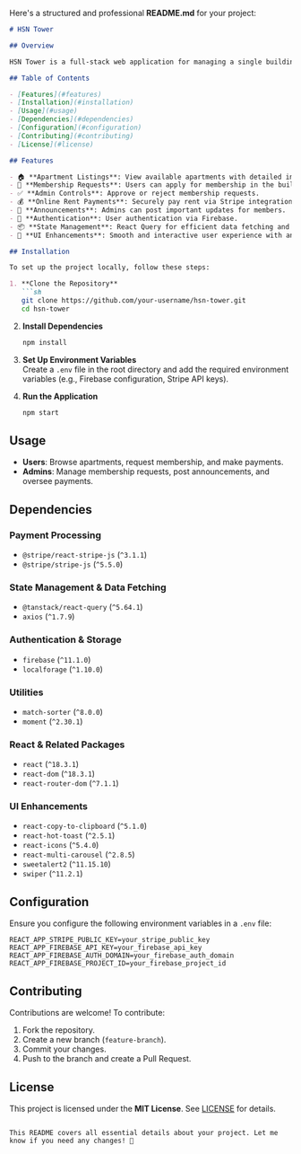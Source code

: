Here's a structured and professional **README.md** for your project:

```markdown
# HSN Tower

## Overview

HSN Tower is a full-stack web application for managing a single building. Users interested in renting apartments can view detailed apartment information and request membership in the building. Admins have the ability to accept or reject these membership requests. Members can pay monthly rent using the application and stay informed about announcements posted by the admin.

## Table of Contents

- [Features](#features)
- [Installation](#installation)
- [Usage](#usage)
- [Dependencies](#dependencies)
- [Configuration](#configuration)
- [Contributing](#contributing)
- [License](#license)

## Features

- 🏠 **Apartment Listings**: View available apartments with detailed information.
- 📝 **Membership Requests**: Users can apply for membership in the building.
- ✅ **Admin Controls**: Approve or reject membership requests.
- 💰 **Online Rent Payments**: Securely pay rent via Stripe integration.
- 📢 **Announcements**: Admins can post important updates for members.
- 🔐 **Authentication**: User authentication via Firebase.
- 📦 **State Management**: React Query for efficient data fetching and caching.
- 🎨 **UI Enhancements**: Smooth and interactive user experience with animations and notifications.

## Installation

To set up the project locally, follow these steps:

1. **Clone the Repository**  
   ```sh
   git clone https://github.com/your-username/hsn-tower.git
   cd hsn-tower
   ```

2. **Install Dependencies**  
   ```sh
   npm install
   ```

3. **Set Up Environment Variables**  
   Create a `.env` file in the root directory and add the required environment variables (e.g., Firebase configuration, Stripe API keys).

4. **Run the Application**  
   ```sh
   npm start
   ```

## Usage

- **Users**: Browse apartments, request membership, and make payments.
- **Admins**: Manage membership requests, post announcements, and oversee payments.

## Dependencies

### Payment Processing
- `@stripe/react-stripe-js` (`^3.1.1`)
- `@stripe/stripe-js` (`^5.5.0`)

### State Management & Data Fetching
- `@tanstack/react-query` (`^5.64.1`)
- `axios` (`^1.7.9`)

### Authentication & Storage
- `firebase` (`^11.1.0`)
- `localforage` (`^1.10.0`)

### Utilities
- `match-sorter` (`^8.0.0`)
- `moment` (`^2.30.1`)

### React & Related Packages
- `react` (`^18.3.1`)
- `react-dom` (`^18.3.1`)
- `react-router-dom` (`^7.1.1`)

### UI Enhancements
- `react-copy-to-clipboard` (`^5.1.0`)
- `react-hot-toast` (`^2.5.1`)
- `react-icons` (`^5.4.0`)
- `react-multi-carousel` (`^2.8.5`)
- `sweetalert2` (`^11.15.10`)
- `swiper` (`^11.2.1`)

## Configuration

Ensure you configure the following environment variables in a `.env` file:

```env
REACT_APP_STRIPE_PUBLIC_KEY=your_stripe_public_key
REACT_APP_FIREBASE_API_KEY=your_firebase_api_key
REACT_APP_FIREBASE_AUTH_DOMAIN=your_firebase_auth_domain
REACT_APP_FIREBASE_PROJECT_ID=your_firebase_project_id
```

## Contributing

Contributions are welcome! To contribute:

1. Fork the repository.
2. Create a new branch (`feature-branch`).
3. Commit your changes.
4. Push to the branch and create a Pull Request.

## License

This project is licensed under the **MIT License**. See [LICENSE](LICENSE) for details.
```

This README covers all essential details about your project. Let me know if you need any changes! 🚀
